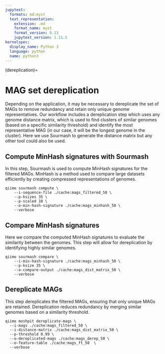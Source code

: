 ```yaml
---
jupytext:
  formats: md:myst
  text_representation:
    extension: .md
    format_name: myst
    format_version: 0.13
    jupytext_version: 1.11.5
kernelspec:
  display_name: Python 3
  language: python
  name: python3
---
```

(dereplication)=
# MAG set dereplication
Depending on the application, it may be necessary to dereplicate the set of MAGs to remove redundancy and retain only 
unique genome representatives. Our workflow includes a dereplication step which uses any genome distance matrix, which is
used to find clusters of similar genomes (based on a specific similarity threshold) and identify the most representative 
MAG (in our case, it will be the longest genome in the cluster). Here we use Sourmash to generate the distance matrix 
but any other tool could also be used. 
## Compute MinHash signatures with Sourmash
In this step, Sourmash is used to compute MinHash signatures for the filtered MAGs. MinHash is a method used to compare 
large datasets efficiently by creating compressed representations of genomes.
```{code-cell}
qiime sourmash compute \
    --i-sequence-file ./cache:mags_filtered_50 \           
    --p-ksizes 35 \                                  
    --p-scaled 10 \                                                             
    --o-min-hash-signature ./cache:mags_minhash_50 \
    --verbose
```
## Compare MinHash signatures
Here we compare the computed MinHash signatures to evaluate the similarity between the genomes. This step will allow for
dereplication by identifying highly similar genomes.
```{code-cell}
qiime sourmash compare \
    --i-min-hash-signature ./cache:mags_minhash_50 \ 
    --p-ksize 35 \                                                          
    --o-compare-output ./cache:mags_dist_matrix_50 \
    --verbose         
```
## Dereplicate MAGs
This step dereplicates the filtered MAGs, ensuring that only unique MAGs are retained. Dereplication reduces redundancy 
by merging similar genomes based on a similarity threshold.
```{code-cell}
qiime moshpit dereplicate-mags \
  --i-mags ./cache:mags_filtered_50 \                    
  --i-distance-matrix ./cache:mags_dist_matrix_50 \       
  --p-threshold 0.99 \
  --o-dereplicated-mags ./cache:mags_derep_50 \   
  --o-feature-table ./cache:mags_ft_50  \
  --verbose              
```
